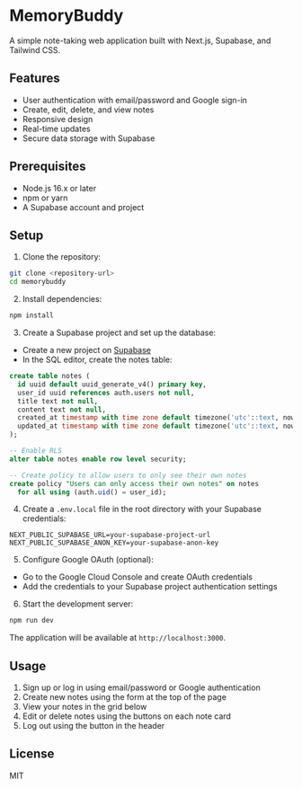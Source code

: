 # MemoryBuddy

A simple note-taking web application built with Next.js, Supabase, and Tailwind CSS.

## Features

- User authentication with email/password and Google sign-in
- Create, edit, delete, and view notes
- Responsive design
- Real-time updates
- Secure data storage with Supabase

## Prerequisites

- Node.js 16.x or later
- npm or yarn
- A Supabase account and project

## Setup

1. Clone the repository:
```bash
git clone <repository-url>
cd memorybuddy
```

2. Install dependencies:
```bash
npm install
```

3. Create a Supabase project and set up the database:

- Create a new project on [Supabase](https://supabase.com)
- In the SQL editor, create the notes table:

```sql
create table notes (
  id uuid default uuid_generate_v4() primary key,
  user_id uuid references auth.users not null,
  title text not null,
  content text not null,
  created_at timestamp with time zone default timezone('utc'::text, now()) not null,
  updated_at timestamp with time zone default timezone('utc'::text, now()) not null
);

-- Enable RLS
alter table notes enable row level security;

-- Create policy to allow users to only see their own notes
create policy "Users can only access their own notes" on notes
  for all using (auth.uid() = user_id);
```

4. Create a `.env.local` file in the root directory with your Supabase credentials:

```
NEXT_PUBLIC_SUPABASE_URL=your-supabase-project-url
NEXT_PUBLIC_SUPABASE_ANON_KEY=your-supabase-anon-key
```

5. Configure Google OAuth (optional):
- Go to the Google Cloud Console and create OAuth credentials
- Add the credentials to your Supabase project authentication settings

6. Start the development server:
```bash
npm run dev
```

The application will be available at `http://localhost:3000`.

## Usage

1. Sign up or log in using email/password or Google authentication
2. Create new notes using the form at the top of the page
3. View your notes in the grid below
4. Edit or delete notes using the buttons on each note card
5. Log out using the button in the header

## License

MIT
